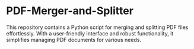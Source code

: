 # PDF-Merger-and-Splitter

This repository contains a Python script for merging and splitting PDF files effortlessly. With a user-friendly interface and robust functionality, it simplifies managing PDF documents for various needs.
